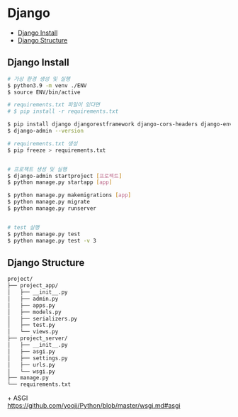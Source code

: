 # Django

- [Django Install](#djnago-install)
- [Django Structure](#djnago-structure)



## Django Install

```bash
# 가상 환경 생성 및 실행
$ python3.9 -m venv ./ENV
$ source ENV/bin/active

# requirements.txt 파일이 있다면
# $ pip install -r requirements.txt

$ pip install django djangorestframework django-cors-headers django-environ mysql-connector-python
$ django-admin --version

# requirements.txt 생성
$ pip freeze > requirements.txt


# 프로젝트 생성 및 실행 
$ django-admin startproject [프로젝트]
$ python manage.py startapp [app]

$ python manage.py makemigrations [app]
$ python manage.py migrate
$ python manage.py runserver


# test 실행
$ python manage.py test
$ python manage.py test -v 3
```


## Django Structure

```bash
project/
├── project_app/
│   ├── __init__.py
│   ├── admin.py
│   ├── apps.py
│   ├── models.py
│   ├── serializers.py
│   ├── test.py
│   └── views.py
├── project_server/
│   ├── __init__.py
│   ├── asgi.py        
│   ├── settings.py  
│   ├── urls.py        
│   └── wsgi.py        
├── manage.py          
└── requirements.txt   
```


\+ ASGI    
https://github.com/yoojj/Python/blob/master/wsgi.md#asgi
